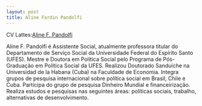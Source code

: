 ```yaml
---
layout: post 
title: Aline Fardin Pandolfi
---
```


CV Lattes:[Aline F. Pandolfi](http://lattes.cnpq.br/7181818036272505)

Aline F. Pandolfi é Assistente Social, atualmente professora titular do Departamento de Serviço Social da Universidade Federal do Espírito Santo (UFES). 
Mestre e Doutora em Política Social pelo Programa de Pós-Graduação em Política Social da UFES. Realizou Doutorado Sanduíche na Universidad de la Habana (Cuba) na Faculdade de Economia. 
Integra grupos de pesquisa internacional sobre política social em Brasil, Chile e Cuba. Participa do grupo de pesquisa Dinheiro Mundial e financeirização. Realiza estudos e pesquisas nas seguintes áreas: políticas sociais, trabalho, alternativas de desenvolvimento.


